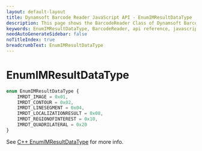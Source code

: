 ```yaml
---
layout: default-layout
title: Dynamsoft Barcode Reader JavaScript API - EnumIMResultDataType
description: This page shows the BarcodeReader Class of Dynamsoft Barcode Reader JavaScript SDK.
keywords: EnumIMResultDataType, BarcodeReader, api reference, javascript, js
needAutoGenerateSidebar: false
noTitleIndex: true
breadcrumbText: EnumIMResultDataType
---
```



# EnumIMResultDataType

```ts
enum EnumIMResultDataType {
    IMRDT_IMAGE = 0x01, 
    IMRDT_CONTOUR = 0x02, 
    IMRDT_LINESEGMENT = 0x04, 
    IMRDT_LOCALIZATIONRESULT = 0x08,
    IMRDT_REGIONOFINTEREST = 0x10,
    IMRDT_QUADRILATERAL = 0x20
}
```

See [C++ EnumIMResultDataType](https://www.dynamsoft.com/barcode-reader/parameters/enum/result-enums.html?ver=latest#imresultdatatype) for more info.